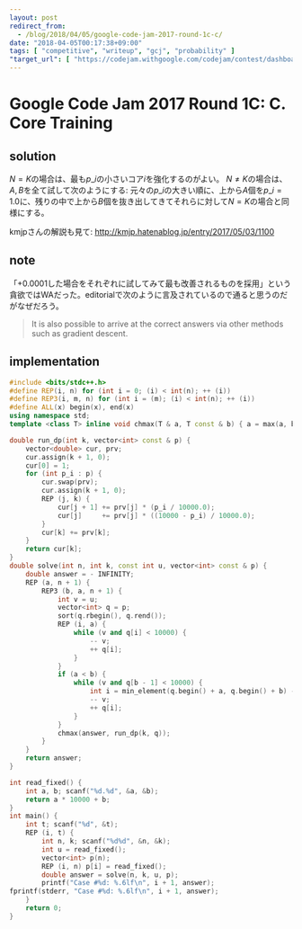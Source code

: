 ```yaml
---
layout: post
redirect_from:
  - /blog/2018/04/05/google-code-jam-2017-round-1c-c/
date: "2018-04-05T00:17:38+09:00"
tags: [ "competitive", "writeup", "gcj", "probability" ]
"target_url": [ "https://codejam.withgoogle.com/codejam/contest/dashboard?c=3274486#s=p2" ]
---
```


# Google Code Jam 2017 Round 1C: C. Core Training

## solution

$N = K$の場合は、最も$p\_i$の小さいコア$i$を強化するのがよい。
$N \ne K$の場合は、$A, B$を全て試して次のようにする: 元々の$p\_i$の大きい順に、上から$A$個を$p\_i = 1.0$に、残りの中で上から$B$個を抜き出してきてそれらに対して$N = K$の場合と同様にする。

kmjpさんの解説も見て: <http://kmjp.hatenablog.jp/entry/2017/05/03/1100>

## note

「$+ 0.0001$した場合をそれぞれに試してみて最も改善されるものを採用」という貪欲ではWAだった。editorialで次のように言及されているので通ると思うのだがなぜだろう。

>   It is also possible to arrive at the correct answers via other methods such as gradient descent.

## implementation

``` c++
#include <bits/stdc++.h>
#define REP(i, n) for (int i = 0; (i) < int(n); ++ (i))
#define REP3(i, m, n) for (int i = (m); (i) < int(n); ++ (i))
#define ALL(x) begin(x), end(x)
using namespace std;
template <class T> inline void chmax(T & a, T const & b) { a = max(a, b); }

double run_dp(int k, vector<int> const & p) {
    vector<double> cur, prv;
    cur.assign(k + 1, 0);
    cur[0] = 1;
    for (int p_i : p) {
        cur.swap(prv);
        cur.assign(k + 1, 0);
        REP (j, k) {
            cur[j + 1] += prv[j] * (p_i / 10000.0);
            cur[j]     += prv[j] * ((10000 - p_i) / 10000.0);
        }
        cur[k] += prv[k];
    }
    return cur[k];
}
double solve(int n, int k, const int u, vector<int> const & p) {
    double answer = - INFINITY;
    REP (a, n + 1) {
        REP3 (b, a, n + 1) {
            int v = u;
            vector<int> q = p;
            sort(q.rbegin(), q.rend());
            REP (i, a) {
                while (v and q[i] < 10000) {
                    -- v;
                    ++ q[i];
                }
            }
            if (a < b) {
                while (v and q[b - 1] < 10000) {
                    int i = min_element(q.begin() + a, q.begin() + b) - q.begin();
                    -- v;
                    ++ q[i];
                }
            }
            chmax(answer, run_dp(k, q));
        }
    }
    return answer;
}

int read_fixed() {
    int a, b; scanf("%d.%d", &a, &b);
    return a * 10000 + b;
}
int main() {
    int t; scanf("%d", &t);
    REP (i, t) {
        int n, k; scanf("%d%d", &n, &k);
        int u = read_fixed();
        vector<int> p(n);
        REP (i, n) p[i] = read_fixed();
        double answer = solve(n, k, u, p);
        printf("Case #%d: %.6lf\n", i + 1, answer);
fprintf(stderr, "Case #%d: %.6lf\n", i + 1, answer);
    }
    return 0;
}
```
